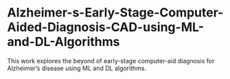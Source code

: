 # Alzheimer-s-Early-Stage-Computer-Aided-Diagnosis-CAD-using-ML-and-DL-Algorithms
This work explores the beyond of early-stage computer-aid diagnosis for Alzheimer’s disease using ML and DL algorithms. 
